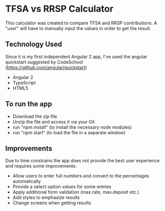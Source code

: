 # TFSA vs RRSP Calculator 

This calculator was created to compare TFSA and RRSP contributions. 
A "user" will have to manually input the values in order to get the result. 

## Technology Used 
Since it is my first independent Angular 2 app, I've used the angular quickstart suggested by CodeSchool (https://github.com/angular/quickstart)

* Angular 2
* TypeScript
* HTML5

## To run the app 

* Download the zip file
* Unzip the file and access it via your Git
* run "npm install" (to install the necessary node modules)
* run "npm start" (to load the file in a separate window)

## Improvements 

Due to time constrains the app does not provide the best user experience and requires some improvements:
* Allow users to enter full numbers and convert to the percentages automatically
* Provide a select option values for some entries
* Apply additional form validation (max.rate, max.deposit etc.)
* Add styles to emphasize results
* Change screens when getting results 